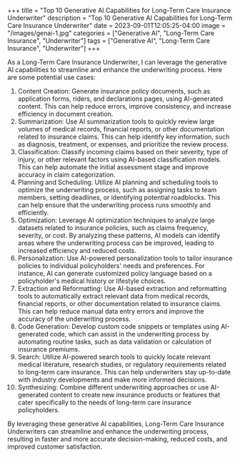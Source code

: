 +++
title = "Top 10 Generative AI Capabilities for Long-Term Care Insurance Underwriter"
description = "Top 10 Generative AI Capabilities for Long-Term Care Insurance Underwriter"
date = 2023-09-01T12:05:25-04:00
image = "/images/genai-1.jpg"
categories = ["Generative AI", "Long-Term Care Insurance", "Underwriter"]
tags = ["Generative AI", "Long-Term Care Insurance", "Underwriter"]
+++

As a Long-Term Care Insurance Underwriter, I can leverage the generative AI capabilities to streamline and enhance the underwriting process. Here are some potential use cases:

1. Content Creation: Generate insurance policy documents, such as application forms, riders, and declarations pages, using AI-generated content. This can help reduce errors, improve consistency, and increase efficiency in document creation.
2. Summarization: Use AI summarization tools to quickly review large volumes of medical records, financial reports, or other documentation related to insurance claims. This can help identify key information, such as diagnosis, treatment, or expenses, and prioritize the review process.
3. Classification: Classify incoming claims based on their severity, type of injury, or other relevant factors using AI-based classification models. This can help automate the initial assessment stage and improve accuracy in claim categorization.
4. Planning and Scheduling: Utilize AI planning and scheduling tools to optimize the underwriting process, such as assigning tasks to team members, setting deadlines, or identifying potential roadblocks. This can help ensure that the underwriting process runs smoothly and efficiently.
5. Optimization: Leverage AI optimization techniques to analyze large datasets related to insurance policies, such as claims frequency, severity, or cost. By analyzing these patterns, AI models can identify areas where the underwriting process can be improved, leading to increased efficiency and reduced costs.
6. Personalization: Use AI-powered personalization tools to tailor insurance policies to individual policyholders' needs and preferences. For instance, AI can generate customized policy language based on a policyholder's medical history or lifestyle choices.
7. Extraction and Reformatting: Use AI-based extraction and reformatting tools to automatically extract relevant data from medical records, financial reports, or other documentation related to insurance claims. This can help reduce manual data entry errors and improve the accuracy of the underwriting process.
8. Code Generation: Develop custom code snippets or templates using AI-generated code, which can assist in the underwriting process by automating routine tasks, such as data validation or calculation of insurance premiums.
9. Search: Utilize AI-powered search tools to quickly locate relevant medical literature, research studies, or regulatory requirements related to long-term care insurance. This can help underwriters stay up-to-date with industry developments and make more informed decisions.
10. Synthesizing: Combine different underwriting approaches or use AI-generated content to create new insurance products or features that cater specifically to the needs of long-term care insurance policyholders.

By leveraging these generative AI capabilities, Long-Term Care Insurance Underwriters can streamline and enhance the underwriting process, resulting in faster and more accurate decision-making, reduced costs, and improved customer satisfaction.